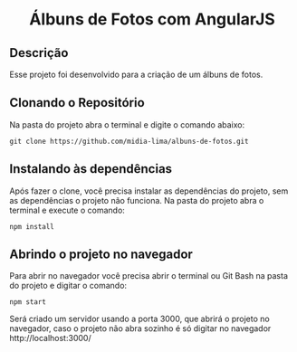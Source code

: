 <h1 align="center">Álbuns de Fotos com AngularJS</h1>

<h2>Descrição</h2>
<p>Esse projeto foi desenvolvido para a criação de um álbuns de fotos.</p>

<h2>Clonando o Repositório</h2>
<p>Na pasta do projeto abra o terminal e digite o comando abaixo:</p>

```shell
git clone https://github.com/midia-lima/albuns-de-fotos.git
```
<h2>Instalando às dependências</h2>
<p>Após fazer o clone, você precisa instalar as dependências do projeto, sem as dependências o projeto não funciona. 
Na pasta do projeto abra o terminal e execute o comando:</p>

```shell
npm install
```
<h2>Abrindo o projeto no navegador</h2>
<p>Para abrir no navegador você precisa abrir o terminal ou Git Bash na pasta do projeto e digitar o comando:</p>

```shell
npm start
```

<p>Será criado um servidor usando a porta 3000, que abrirá o projeto no navegador, caso o projeto não abra sozinho é só digitar no navegador http://localhost:3000/</p>
